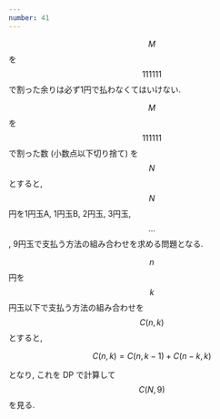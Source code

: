 ```yaml
---
number: 41
---
```

$$ M $$ を $$ 111111 $$ で割った余りは必ず1円で払わなくてはいけない.

$$ M $$ を $$ 111111 $$ で割った数 (小数点以下切り捨て) を $$ N $$ とすると, $$ N $$ 円を1円玉A, 1円玉B, 2円玉, 3円玉, $$ \dots $$, 9円玉で支払う方法の組み合わせを求める問題となる.

$$ n $$ 円を $$ k $$ 円玉以下で支払う方法の組み合わせを $$ C(n,k) $$ とすると,

$$
C(n,k) = C(n,k-1) + C(n-k,k)
$$

となり, これを DP で計算して $$ C(N,9) $$ を見る.
